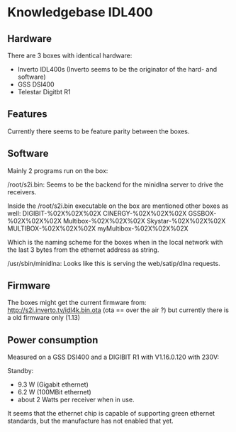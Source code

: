 Knowledgebase IDL400
=========

Hardware
--------
There are 3 boxes with identical hardware:

- Inverto IDL400s (Inverto seems to be the originator of the hard- and software)
- GSS DSI400
- Telestar Digitbt R1


Features
---------
Currently there seems to be feature parity between the boxes.


Software
--------

Mainly 2 programs run on the box:

/root/s2i.bin:
Seems to be the backend for the minidlna server to drive the receivers.

Inside the /root/s2i.bin executable on the box are mentioned other boxes as well:
	DIGIBIT-%02X%02X%02X
	CINERGY-%02X%02X%02X
	GSSBOX-%02X%02X%02X
	Multibox-%02X%02X%02X
	Skystar-%02X%02X%02X
	MULTIBOX-%02X%02X%02X
	myMultibox-%02X%02X%02X

Which is the naming scheme for the boxes when in the local network with the last 3 bytes from the ethernet address as string.


/usr/sbin/minidlna:
Looks like this is serving the web/satip/dlna requests.


Firmware
--------

The boxes might get the current firmware from: http://s2i.inverto.tv/idl4k.bin.ota (ota == over the air ?) but currently there is a old firmware only (1.13)




Power consumption
-----------------


Measured on a GSS DSI400 and a DIGIBIT R1 with V1.16.0.120 with 230V:

Standby:

- 9.3 W (Gigabit ethernet)
- 6.2 W (100MBit ethernet)
- about 2 Watts per receiver when in use.

It seems that the ethernet chip is capable of supporting green ethernet standards, but the manufacture has not enabled that yet.




